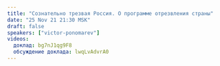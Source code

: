 ```yaml
---
title: "Сознательно трезвая Россия. О программе отрезвления страны"
date: "25 Nov 21 21:30 MSK"
draft: false
speakers: ["victor-ponomarev"]
videos:
  доклад: bg7nJ1qg9F8
  обсуждение доклада: lwqLvAdvrA0
---
```

